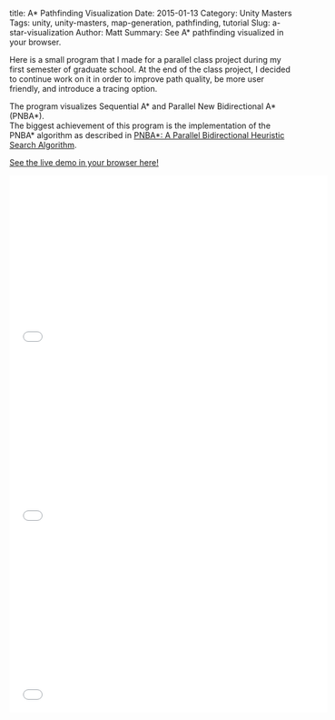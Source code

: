 title: A* Pathfinding Visualization
Date: 2015-01-13
Category: Unity Masters
Tags: unity, unity-masters, map-generation, pathfinding, tutorial
Slug: a-star-visualization
Author: Matt
Summary: See A* pathfinding visualized in your browser. 

Here is a small program that I made for a parallel class project during my first semester of graduate school. At the end of the class project, I decided to continue work on it in order to improve path quality, be more user friendly, and introduce a tracing option.

The program visualizes Sequential A\* and Parallel New Bidirectional A\* (PNBA\*).<br>
The biggest achievement of this program is the implementation of the PNBA\* algorithm as described in <a href="http://homepages.dcc.ufmg.br/~chaimo/public/ENIA11.pdf">PNBA*: A Parallel Bidirectional Heuristic Search Algorithm</a>.

[See the live demo in your browser here!](/category/unity-masters.html)

<div class="video-container">
    <iframe width="560" height="315" src="//www.youtube-nocookie.com/embed/kln3dZ9WcCg?rel=0" frameborder="0" allowfullscreen></iframe>
</div>

<div class="video-container">
    <iframe width="560" height="315" src="//www.youtube-nocookie.com/embed/CgUIVrIIaPY?rel=0" frameborder="0" allowfullscreen></iframe>
</div>

<div class="video-container">
    <iframe width="560" height="315" src="//www.youtube-nocookie.com/embed/Gf6W26AQG-o?rel=0" frameborder="0" allowfullscreen></iframe>
</div>